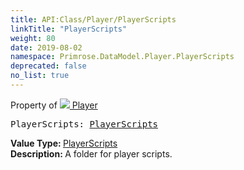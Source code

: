 ```yaml
---
title: API:Class/Player/PlayerScripts
linkTitle: "PlayerScripts"
weight: 80
date: 2019-08-02
namespace: Primrose.DataModel.Player.PlayerScripts
deprecated: false
no_list: true
---
```

Property of <a href="/docs/api-reference/Class/Player"><img src="/icons/silk/user.png"/>&nbsp;Player</a>
<pre class="method-declaration">
PlayerScripts: <a class="type" href="/docs/api-reference/Class/PlayerScripts">PlayerScripts</a></pre>
<b>Value Type: </b>
<a class="type" href="/docs/api-reference/Class/PlayerScripts">PlayerScripts</a>
<br/>
<b>Description: </b>
A folder for player scripts.

